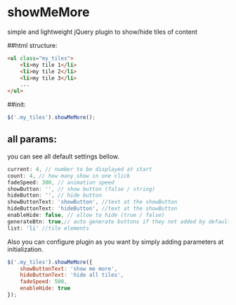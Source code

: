 # showMeMore
simple and lightweight jQuery plugin to show/hide tiles of content


##html structure:
```html
<ul class="my_tiles">
    <li>my tile 1</li>
    <li>my tile 2</li>
    <li>my tile 3</li>
    ...
</ul>
```

##init:
```javaScript
$('.my_tiles').showMeMore();
```
## all params:
you can see all default settings bellow.
```javaScript
current: 4, // number to be displayed at start
count: 4, // how many show in one click
fadeSpeed: 300, // animation speed
showButton: '', // show button (false / string)
hideButton: '', // hide button
showButtonText: 'showButton', //text at the showButton
hideButtonText: 'hideButton', //text at the showButton
enableHide: false, // allow to hide (true / false)
generateBtn: true,// auto generate buttons if they not added by default
list: 'li' //tile elements
```
Also you can configure plugin as you want by simply adding parameters at initialization. 

```javaScript
$('.my_tiles').showMeMore({
    showButtonText: 'show me more',
    hideButtonText: 'hide all tiles',
    fadeSpeed: 500,
    enableHide: true
});
```
